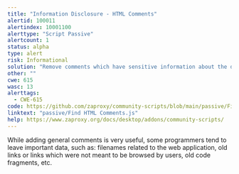 ```yaml
---
title: "Information Disclosure - HTML Comments"
alertid: 100011
alertindex: 10001100
alerttype: "Script Passive"
alertcount: 1
status: alpha
type: alert
risk: Informational
solution: "Remove comments which have sensitive information about the design/implementation of the application. Some of the comments may be exposed to the user and affect  the security posture of the application. "
other: ""
cwe: 615
wasc: 13
alerttags: 
  - CWE-615
code: https://github.com/zaproxy/community-scripts/blob/main/passive/Find%20HTML%20Comments.js
linktext: "passive/Find HTML Comments.js"
help: https://www.zaproxy.org/docs/desktop/addons/community-scripts/
---
```

While adding general comments is very useful, some programmers tend to leave important data, such as: filenames related to the web application, old links or links which were not meant to be browsed by users, old code fragments, etc.

